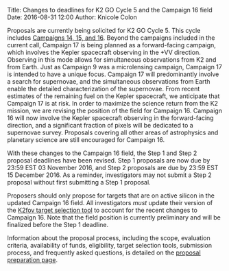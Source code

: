 Title: Changes to deadlines for K2 GO Cycle 5 and the Campaign 16 field
Date: 2016-08-31 12:00
Author: Knicole Colon

Proposals are currently being solicited for K2 GO Cycle 5.
 This cycle includes [Campaigns 14, 15, and 16](/k2-fields.html).
 Beyond the campaigns included in the current call, Campaign 17 is
 being planned as a forward-facing campaign, which involves the Kepler
 spacecraft observing in the +VV direction.  Observing in this mode
 allows for simultaneous observations from K2 and from Earth.  Just as
 Campaign 9 was a microlensing campaign, Campaign 17 is intended to have a unique focus.  Campaign
 17 will predominantly involve a search for supernovae, and the simultaneous observations from Earth
 enable the detailed characterization of the supernovae.  From recent estimates of the remaining fuel on the Kepler spacecraft,
 we anticipate that Campaign 17 is at risk. In order to maximize the
 science return from the K2 mission, we are revising the position of the field for Campaign 16.
 Campaign 16 will now involve the Kepler spacecraft observing in the
 forward-facing direction, and a significant fraction of pixels will
 be dedicated to a supernovae survey.  Proposals covering all other
 areas of astrophysics and planetary science are still encouraged for
 Campaign 16.

With these changes to the Campaign 16 field, the
Step 1 and Step 2 proposal deadlines have been revised.  Step 1 proposals are now due by
23:59 EST 03 November 2016, and Step 2 proposals are due by 23:59 EST
15 December 2016.  As a reminder, investigators may not submit a Step
2 proposal without first submitting a Step 1 proposal.

Proposers should only propose for
 targets that are on active silicon in the updated Campaign 16
 field.  All investigators *must* update their version of the
<a href="software.html#k2fov">K2fov target selection tool</a>
to account for the recent changes to Campaign 16.  Note that the field
position is currently preliminary and will be finalized before the Step 1 deadline.

Information about the proposal process, including the scope, evaluation criteria, availability of funds, eligibility, target selection tools, submission process, and frequently asked questions, is detailed on the [proposal preparation page](/k2-proposing-targets.html).
